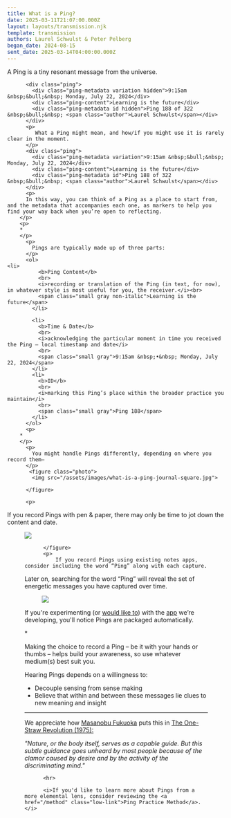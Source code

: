 ```yaml
---
title: What is a Ping?
date: 2025-03-11T21:07:00.000Z
layout: layouts/transmission.njk
template: transmission
authors: Laurel Schwulst & Peter Pelberg
began_date: 2024-08-15
sent_date: 2025-03-14T04:00:00.000Z
---
```


<p>A Ping is a tiny resonant message from the universe.</p>

          <div class="ping">
            <div class="ping-metadata variation hidden">9:15am &nbsp;&bull;&nbsp; Monday, July 22, 2024</div>
            <div class="ping-content">Learning is the future</div>
            <div class="ping-metadata id hidden">Ping 188 of 322 &nbsp;&bull;&nbsp; <span class="author">Laurel Schwulst</span></div>
          </div>
          <p>
             What a Ping might mean, and how/if you might use it is rarely clear in the moment. 
          </p>
          <div class="ping">
            <div class="ping-metadata variation">9:15am &nbsp;&bull;&nbsp; Monday, July 22, 2024</div>
            <div class="ping-content">Learning is the future</div>
            <div class="ping-metadata id">Ping 188 of 322 &nbsp;&bull;&nbsp; <span class="author">Laurel Schwulst</span></div>
          </div>
          <p>
          In this way, you can think of a Ping as a place to start from, and the metadata that accompanies each one, as markers to help you find your way back when you’re open to reflecting.
        </p>
        <p>
        *
        </p>
          <p>
            Pings are typically made up of three parts:
          </p>
          <ol>
    <li>
              <b>Ping Content</b>
              <br>
              <i>recording or translation of the Ping (in text, for now), in whatever style is most useful for you, the receiver.</i><br>
              <span class="small gray non-italic">Learning is the future</span>
            </li>

            <li>
              <b>Time & Date</b>
              <br>
              <i>acknowledging the particular moment in time you received the Ping — local timestamp and date</i>
              <br>
              <span class="small gray">9:15am &nbsp;•&nbsp; Monday, July 22, 2024</span>
            </li>
            <li>
              <b>ID</b>
              <br>
              <i>marking this Ping’s place within the broader practice you maintain</i>
              <br>
              <span class="small gray">Ping 188</span>
            </li>
          </ol>
          <p>
        *
        </p>
          <p>
            You might handle Pings differently, depending on where you record them—
          </p>
           <figure class="photo">
            <img src="/assets/images/what-is-a-ping-journal-square.jpg">

          </figure> 
        
          <p>
If you record Pings with pen & paper, there may only be time to jot down the content and date. 
</p>
         <figure class="photo">
            <img src="/assets/images/what-is-a-ping-notes-app.png">

          </figure>
          <p>
              If you record Pings using existing notes apps, consider including the word “Ping” along with each capture. 
</p>
<p>
Later on, searching for the word “Ping” will reveal the set of energetic messages you have captured over time.
            </p>
  <figure class="photo">
           <img src="/assets/images/what-is-a-ping-app-simple-ripple.png">
         </figure>
<p>
If you're experimenting (or <a href="https://docs.google.com/forms/d/1Aa1w-QsuuN9waNCW_UCEq925PwrJQ3QTEe3NDQVbpfA/edit" target="_blank">would like to</a>) with the <a href="https://pingpractice.org/app/" target="_blank">app</a> we’re developing, you'll notice Pings are packaged automatically. 

</p>

 <p>
        *
        </p>
     <p>
Making the choice to record a Ping – be it with your hands or thumbs – helps build your awareness, so use whatever medium(s) best suit you.
</p>
 <p>
Hearing Pings depends on a willingness to:
<ul>
<li>Decouple sensing from sense making</li>
<li>Believe that within and between these messages lie clues to new meaning and insight</li>
</ul> 
</p>

<hr>

We appreciate how <a href="https://en.wikipedia.org/wiki/Masanobu_Fukuoka">Masanobu Fukuoka</a> puts this in <a href="https://search.worldcat.org/title/one-straw-revolution-an-introduction-to-natural-farming/oclc/251203919">The One-Straw Revolution (1975): </a> </p>
<p>  <i>
"Nature, or the body itself, serves as a capable guide. But this subtle guidance goes unheard by most people because of the clamor caused by desire and by the activity of the discriminating mind."
  </i>
        </p>

          <hr>

          <i>If you'd like to learn more about Pings from a more elemental lens, consider reviewing the <a href="/method" class="low-link">Ping Practice Method</a>.</i>


